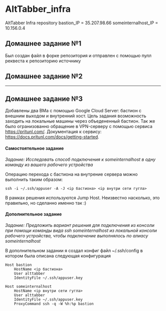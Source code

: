# AltTabber_infra
AltTabber Infra repository
bastion_IP = 35.207.98.66
someinternalhost_IP = 10.156.0.4

## Домашнее задание №1
Был создан файл в форке репозитория и отправлен с помощью пулл реквеста к репозиторию источнику

## Домашнее задание №2
---

## Домашнее задание №3
Добавлены два ВМа с помощью Google Cloud Server: бастион с внешним выходом и внутренний хост. Цель задания возможность заходить на локальные машины через объедененный бастион. Так же было огранизованно обращение в VPN-серверу с помощью сервиса https://pritunl.com/. Документация к сервису: https://docs.pritunl.com/docs/getting-started.


#### Самостоятельное задание 
*Задание: Исследовать способ подключения к someinternalhost в одну команду из вашего рабочего устройства*

Операцию перехода с бастиона на внутрение сервера можно выполнить таким образом:
```
ssh -i ~/.ssh/appuser -A -J <ip бастиона> <ip внутри сети гугла>
```
В рамках решения используются Jump Host. Неизвестно насколько, это правильно, но сделанно именно так :)
#### Дополнительное задание
*Задание: Предложить вариант решения для подключения из консоли при помощи команды вида ssh someinternalhost из локальной консоли рабочего устройства, чтобы подключение выполнялось по алиасу someinternalhost*

В дополнительном задании я создал конфиг файл ~/.ssh/config в котором была описана следующая конфигурация
```
Host bastion
	HostName <ip бастиона>
	User alttabber
	IdentityFile ~/.ssh/appuser.key

Host someinternalhost
	HostName <ip внутри сети гугла>
	User alttabber
	IdentityFile ~/.ssh/appuser.key
	ProxyCommand ssh -q -W %h:%p bastion
```
